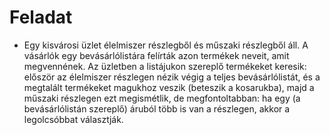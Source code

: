 # Feladat

- Egy kisvárosi üzlet élelmiszer részlegből és műszaki részlegből áll. A vásárlók egy bevásárlólistára
felírták azon termékek neveit, amit megvennének. Az üzletben a listájukon szereplő termékeket keresik:
először az élelmiszer részlegen nézik végig a teljes bevásárlólistát, és a megtalált termékeket magukhoz
veszik (beteszik a kosarukba), majd a műszaki részlegen ezt megismétlik, de megfontoltabban: ha egy (a
bevásárlólistán szereplő) áruból több is van a részlegen, akkor a legolcsóbbat választják.
